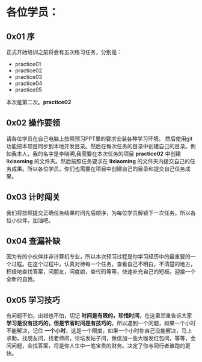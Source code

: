# 各位学员：
## 0x01 序

正式开始培训之前将会有五次练习任务，分别是：  

+ practice01  
+ practice02  
+ practice03  
+ practice04  
+ practice05

本次是第二次。**practice02**

## 0x02 操作要领
请各位学员在自己电脑上按照预习PPT里的要求安装各种学习环境。
然后使用git功能把本项目同步到本地开发目录。然后在每次任务的目录中创建自己的目录。例如我本人，我的名字是李晓明,我需要在本次任务的项目 **practice02** 中创建 **lixiaoming** 的文件夹。然后按照任务要求在 **lixiaoming** 的文件夹内提交自己的任务成果。所以各位学员，你们也需要在项目中创建自己的目录和提交自己任务成果。

## 0x03 计时闯关
我们将按照提交正确任务结果时间先后顺序，为每位学员解锁下一次任务。所以各位小伙伴，加油吧。

## 0x04 查漏补缺
因为有的小伙伴并非计算机专业，所以本次预习过程是你学习经历中的最重要的一个过程。在这个过程中，认真对待每一个任务，查看自己不明白，不清楚的地方，积极地查找答案，问朋友，问度娘，查代码等等，快速补充自己的短板。迎接一个全新的自我。

## 0x05 学习技巧
有问题不怕，出错也不怕，切记 **时间是有限的，珍惜时间**，在这里郑重告诉大家**学习是没有技巧的，但是节省时间是有技巧的**。所以遇到一个问题，如果一个小时不能解决，记住 **一个小时**，这是一个限度，如果一个小时你自己没能解决，马上求助，找朋友问，找老师问，论坛发帖子问，微信加一些大咖发红包问，等等，会问问题，会找答案，将是你人生中一笔宝贵的财务。决定了你与同行者谁跑的更快。

